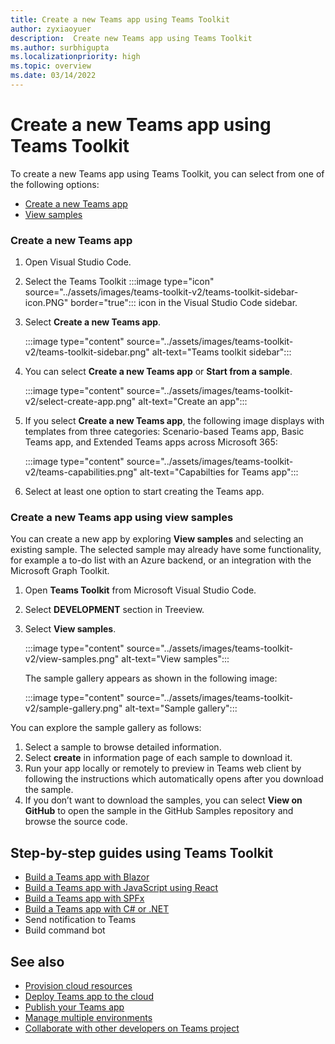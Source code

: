 ```yaml
---
title: Create a new Teams app using Teams Toolkit
author: zyxiaoyuer
description:  Create new Teams app using Teams Toolkit
ms.author: surbhigupta
ms.localizationpriority: high
ms.topic: overview
ms.date: 03/14/2022
---
```


# Create a new Teams app using Teams Toolkit

To create a new Teams app using Teams Toolkit, you can select from one of the following options:

* [Create a new Teams app](create-new-project.md#create-a-new-teams-app)
* [View samples](create-new-project.md#create-a-new-teams-app-using-view-samples)

### Create a new Teams app

1. Open Visual Studio Code.
1. Select the Teams Toolkit :::image type="icon" source="../assets/images/teams-toolkit-v2/teams-toolkit-sidebar-icon.PNG" border="true"::: icon in the Visual Studio Code sidebar.
1. Select **Create a new Teams app**.

   :::image type="content" source="../assets/images/teams-toolkit-v2/teams-toolkit-sidebar.png" alt-text="Teams toolkit sidebar":::

1. You can select **Create a new Teams app** or **Start from a sample**.
   
   :::image type="content" source="../assets/images/teams-toolkit-v2/select-create-app.png" alt-text="Create an app":::
   
1. If you select **Create a new Teams app**, the following image displays with templates from three categories: Scenario-based Teams app, Basic Teams app, and Extended Teams apps across Microsoft 365: 

   :::image type="content" source="../assets/images/teams-toolkit-v2/teams-capabilities.png" alt-text="Capabilties for Teams app":::

1. Select at least one option to start creating the Teams app.


### Create a new Teams app using view samples

You can create a new app by exploring **View samples** and selecting an existing sample. The selected sample may already have some functionality, for example a to-do list with an Azure backend, or an integration with the Microsoft Graph Toolkit.

 1. Open **Teams Toolkit** from Microsoft Visual Studio Code.
 1. Select **DEVELOPMENT** section in Treeview.
 1. Select **View samples**. 

    :::image type="content" source="../assets/images/teams-toolkit-v2/view-samples.png" alt-text="View samples":::

    The sample gallery appears as shown in the following image:
   
    :::image type="content" source="../assets/images/teams-toolkit-v2/sample-gallery.png" alt-text="Sample gallery":::

  You can explore the sample gallery as follows:

  1. Select a sample to browse detailed information.
  1. Select **create** in information page of each sample to download it. 
  1. Run your app locally or remotely to preview in Teams web client by following the instructions which automatically opens after you download the sample.
  1. If you don’t want to download the samples, you can select **View on GitHub** to open the sample in the GitHub Samples repository and browse the source code.

## Step-by-step guides using Teams Toolkit

* [Build a Teams app with Blazor](../sbs-gs-blazorupdate.yml)
* [Build a Teams app with JavaScript using React](../sbs-gs-javascript.yml)
* [Build a Teams app with SPFx](../sbs-gs-spfx.yml)
* [Build a Teams app with C# or .NET](../sbs-gs-csharp.yml)
* Send notification to Teams 
* Build command bot

## See also

* [Provision cloud resources](provision.md)
* [Deploy Teams app to the cloud](deploy.md)
* [Publish your Teams app](../concepts/deploy-and-publish/appsource/publish.md)
* [Manage multiple environments](TeamsFx-multi-env.md)
* [Collaborate with other developers on Teams project](TeamsFx-collaboration.md)